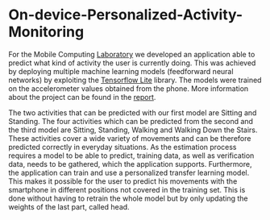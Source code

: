 # On-device-Personalized-Activity-Monitoring

For the Mobile Computing [Laboratory](https://online.tugraz.at/tug_online/wbLv.wbShowLVDetail?pStpSpNr=216713) we developed an application able to predict what kind of activity the user is currently doing. This was achieved by deploying multiple machine learning models (feedforward neural networks) by exploiting the [Tensorflow Lite](https://www.tensorflow.org/lite/guide) library. The models were trained on the accelerometer values obtained from the phone. More information about the project can be found in the [report](https://github.com/FraCorti/On-device-Personalized-Activity-Monitoring/blob/main/Mobile_Computing_Laboratory___report.pdf).


The two activities that can be predicted with our first model
are Sitting and Standing. The four activities which can be predicted from the second and the third model are Sitting, Standing, Walking and
Walking Down the Stairs.
These activities cover a wide variety of movements and can
be therefore predicted correctly in everyday situations. As the
estimation process requires a model to be able to
predict, training data, as well as verification data, needs to be
gathered, which the application supports.
Furthermore, the application can train and use a
personalized transfer learning model. This makes it possible
for the user to predict his movements with the smartphone
in different positions not covered in the training set. This is
done without having to retrain the whole model but by only
updating the weights of the last part, called head.
